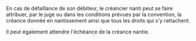   
 En cas de défaillance de son débiteur, le créancier nanti peut se faire attribuer, par le juge ou dans les conditions prévues par la convention, la créance donnée en nantissement ainsi que tous les droits qui s'y rattachent.  

  
 Il peut également attendre l'échéance de la créance nantie.  
